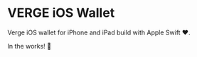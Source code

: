 #  VERGE iOS Wallet

Verge iOS wallet for iPhone and iPad build with Apple Swift ❤️.

In the works! 💙
